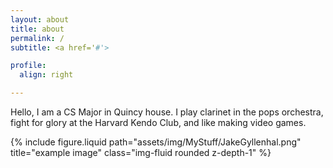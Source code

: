 ```yaml
---
layout: about
title: about
permalink: /
subtitle: <a href='#'>

profile:
  align: right

---
```


Hello, I am a CS Major in Quincy house. I play clarinet in the pops orchestra, fight for glory at the Harvard Kendo Club, and like making video games.


<div class="row justify-content-sm-center">
    <div class="col-sm-8 mt-3 mt-md-0">
        {% include figure.liquid path="assets/img/MyStuff/JakeGyllenhal.png" title="example image" class="img-fluid rounded z-depth-1" %}
    </div>
</div>